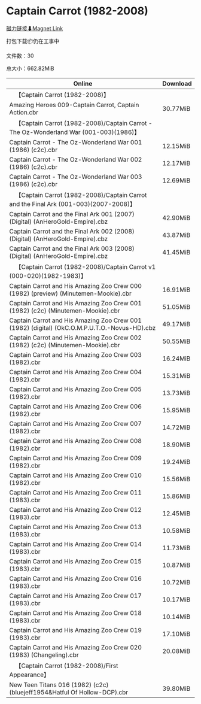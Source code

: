 # Captain Carrot (1982-2008)

[磁力链接⬇Magnet Link](magnet:?xt=urn:btih:ee14933c3a810fb4795c3c4f3c4a4924b1de82d3&dn=Captain%20Carrot%20%281982-2008%29)

打包下载📦仍在工事中

文件数：30

总大小：662.82MiB

Online | Download
--- | ---
&emsp;【Captain Carrot (1982-2008)】 | 
Amazing Heroes 009-Captain Carrot, Captain Action.cbr | 30.77MiB
&emsp;【Captain Carrot (1982-2008)/Captain Carrot - The Oz-Wonderland War (001-003)(1986)】 | 
Captain Carrot - The Oz-Wonderland War 001 (1986) (c2c).cbr | 12.15MiB
Captain Carrot - The Oz-Wonderland War 002 (1986) (c2c).cbr | 12.17MiB
Captain Carrot - The Oz-Wonderland War 003 (1986) (c2c).cbr | 12.69MiB
&emsp;【Captain Carrot (1982-2008)/Captain Carrot and the Final Ark (001-003)(2007-2008)】 | 
Captain Carrot and the Final Ark 001 (2007) (Digital) (AnHeroGold-Empire).cbz | 42.90MiB
Captain Carrot and the Final Ark 002 (2008) (Digital) (AnHeroGold-Empire).cbz | 43.87MiB
Captain Carrot and the Final Ark 003 (2008) (Digital) (AnHeroGold-Empire).cbz | 41.45MiB
&emsp;【Captain Carrot (1982-2008)/Captain Carrot v1 (000-020)(1982-1983)】 | 
Captain Carrot and His Amazing Zoo Crew 000 (1982) (preview) (Minutemen-Mookie).cbr | 16.91MiB
Captain Carrot and His Amazing Zoo Crew 001 (1982) (c2c) (Minutemen-Mookie).cbr | 51.05MiB
Captain Carrot and His Amazing Zoo Crew 001 (1982) (digital) (OkC.O.M.P.U.T.O.-Novus-HD).cbz | 49.17MiB
Captain Carrot and His Amazing Zoo Crew 002 (1982) (c2c) (Minutemen-Mookie).cbr | 50.55MiB
Captain Carrot and His Amazing Zoo Crew 003 (1982).cbr | 16.24MiB
Captain Carrot and His Amazing Zoo Crew 004 (1982).cbr | 15.31MiB
Captain Carrot and His Amazing Zoo Crew 005 (1982).cbr | 13.73MiB
Captain Carrot and His Amazing Zoo Crew 006 (1982).cbr | 15.95MiB
Captain Carrot and His Amazing Zoo Crew 007 (1982).cbr | 14.72MiB
Captain Carrot and His Amazing Zoo Crew 008 (1982).cbr | 18.90MiB
Captain Carrot and His Amazing Zoo Crew 009 (1982).cbr | 19.24MiB
Captain Carrot and His Amazing Zoo Crew 010 (1982).cbr | 15.56MiB
Captain Carrot and His Amazing Zoo Crew 011 (1983).cbr | 15.86MiB
Captain Carrot and His Amazing Zoo Crew 012 (1983).cbr | 12.45MiB
Captain Carrot and His Amazing Zoo Crew 013 (1983).cbr | 10.58MiB
Captain Carrot and His Amazing Zoo Crew 014 (1983).cbr | 11.73MiB
Captain Carrot and His Amazing Zoo Crew 015 (1983).cbr | 10.87MiB
Captain Carrot and His Amazing Zoo Crew 016 (1983).cbr | 10.72MiB
Captain Carrot and His Amazing Zoo Crew 017 (1983).cbr | 10.17MiB
Captain Carrot and His Amazing Zoo Crew 018 (1983).cbr | 10.14MiB
Captain Carrot and His Amazing Zoo Crew 019 (1983).cbr | 17.10MiB
Captain Carrot and His Amazing Zoo Crew 020 (1983) (Changeling).cbr | 20.08MiB
&emsp;【Captain Carrot (1982-2008)/First Appearance】 | 
New Teen Titans 016 (1982) (c2c) (bluejeff1954&Hatful Of Hollow-DCP).cbr | 39.80MiB